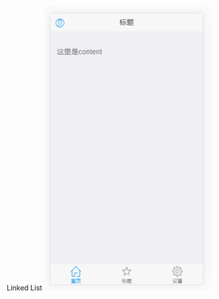 Linked List
![Image text](https://raw.githubusercontent.com/hongmaju/light7Local/master/img/productShow/20170518152848.png)
